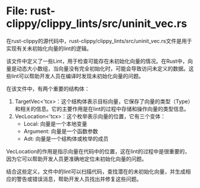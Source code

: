 # File: rust-clippy/clippy_lints/src/uninit_vec.rs

在rust-clippy的源代码中，rust-clippy/clippy_lints/src/uninit_vec.rs文件是用于实现有关未初始化向量的lint的逻辑。

该文件中定义了一些Lint，用于检查可能存在未初始化向量的情况。在Rust中，向量是动态大小数组，当向量没有完全初始化时，可能会导致访问未定义的数据。这些lint可以帮助开发人员在编译时发现未初始化向量的问题。

在该文件中，有两个重要的结构体：
1. TargetVec<'tcx>：这个结构体表示目标向量，它保存了向量的类型（Type）和相关的信息。它的主要作用是在lint的过程中存储和操作向量的类型信息。
2. VecLocation<'tcx>：这个枚举表示向量的位置，它有三个变体：
   - Local: 向量是一个本地变量
   - Argument: 向量是一个函数参数
   - Adt: 向量是一个结构体或枚举的成员

VecLocation的作用是指示向量在代码中的位置，这在lint的过程中是很重要的，因为它可以帮助开发人员更准确地定位未初始化向量的问题。

结合这些定义，文件中的lint可以扫描代码，查找潜在的未初始化向量，并生成相应的警告或错误消息，帮助开发人员找出并修复这些问题。

